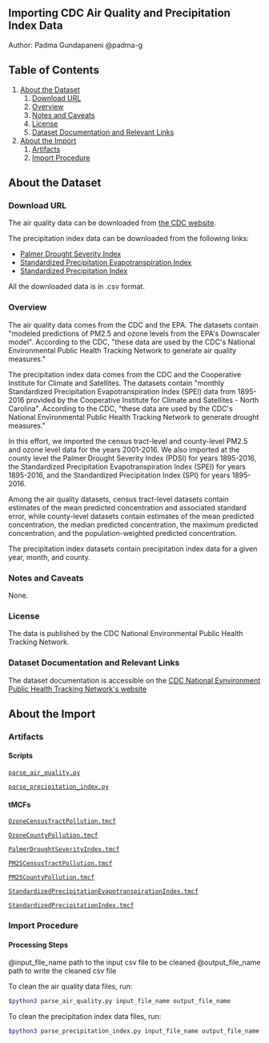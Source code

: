 ## Importing CDC Air Quality and Precipitation Index Data
Author: Padma Gundapaneni @padma-g

## Table of Contents
1. [About the Dataset](#about-the-dataset)
    1. [Download URL](#download-url)
    2. [Overview](#overview)
    3. [Notes and Caveats](#notes-and-caveats)
    4. [License](#license)
    5. [Dataset Documentation and Relevant Links](#dataset-documentation-and-relevant-links)
2. [About the Import](#about-the-import)
    1. [Artifacts](#artifacts)
    2. [Import Procedure](#import-procedure)

## About the Dataset

### Download URL
The air quality data can be downloaded from [the CDC website](https://data.cdc.gov/browse?category=Environmental+Health+%26+Toxicology&sortBy=last_modified&page=1).

The precipitation index data can be downloaded from the following links:
* [Palmer Drought Severity Index](https://data.cdc.gov/Environmental-Health-Toxicology/Palmer-Drought-Severity-Index-1895-2016/en5r-5ds4)
* [Standardized Precipitation Evapotranspiration Index](https://data.cdc.gov/Environmental-Health-Toxicology/Standardized-Precipitation-Evapotranspiration-Inde/6nbv-ifib)
* [Standardized Precipitation Index](https://data.cdc.gov/Environmental-Health-Toxicology/Standardized-Precipitation-Index-1895-2016/xbk2-5i4e)

All the downloaded data is in .csv format. 

### Overview
The air quality data comes from the CDC and the EPA. The datasets contain "modeled predictions of PM2.5 and ozone levels from the EPA's Downscaler model". According to the CDC, "these data are used by the CDC's National Environmental Public Health Tracking Network to generate air quality measures."

The precipitation index data comes from the CDC and the Cooperative Institute for Climate and Satellites. The datasets contain "monthly Standardized Precipitation Evapotranspiration Index (SPEI) data from 1895-2016 provided by the Cooperative Institute for Climate and Satellites - North Carolina". According to the CDC, "these data are used by the CDC's National Environmental Public Health Tracking Network to generate drought measures."

In this effort, we imported the census tract-level and county-level PM2.5 and ozone level data for the years 2001-2016. We also imported at the county level the Palmer Drought Severity Index (PDSI) for years 1895-2016, the Standardized Precipitation Evapotranspiration Index (SPEI) for years 1895-2016, and the Standardized Precipitation Index (SPI) for years 1895-2016.

Among the air quality datasets, census tract-level datasets contain estimates of the mean predicted concentration and associated standard error, while county-level datasets contain estimates of the mean predicted concentration, the median predicted concentration, the maximum predicted concentration, and the population-weighted predicted concentration.

The precipitation index datasets contain precipitation index data for a given year, month, and county.

### Notes and Caveats

None.

### License
The data is published by the CDC National Environmental Public Health Tracking Network.

### Dataset Documentation and Relevant Links
The dataset documentation is accessible on the [CDC National Evnvironment Public Health Tracking Network's website](https://www.cdc.gov/nceh/tracking/topics/AirQuality.htm)

## About the Import

### Artifacts

#### Scripts
[`parse_air_quality.py`](data/scripts/us_cdc/environmental_health_toxicology/)

[`parse_precipitation_index.py`](data/scripts/us_cdc/environmental_health_toxicology/)

#### tMCFs
[`OzoneCensusTractPollution.tmcf`](data/scripts/us_cdc/environmental_health_toxicology/OzoneCensusTractPollution.tmcf)

[`OzoneCountyPollution.tmcf`](data/scripts/us_cdc/environmental_health_toxicology/OzoneContryPollution.tmcf)

[`PalmerDroughtSeverityIndex.tmcf`](data/scripts/us_cdc/environmental_health_toxicology/PalmerDroughtSeverityIndex.tmcf)

[`PM25CensusTractPollution.tmcf`](data/scripts/us_cdc/environmental_health_toxicology/PM25CensusTractPollution.tmcf)

[`PM25CountyPollution.tmcf`](data/scripts/us_cdc/environmental_health_toxicology/PM25CountryPollution.tmcf)

[`StandardizedPrecipitationEvapotranspirationIndex.tmcf`](data/scripts/us_cdc/environmental_health_toxicology/StandardizedPrecipitationEvapotranspirationIndex.tmcf)

[`StandardizedPrecipitationIndex.tmcf`](data/scripts/us_cdc/environmental_health_toxicology/StandardizedPrecipitationIndex.tmcf)

### Import Procedure

#### Processing Steps

@input_file_name    path to the input csv file to be cleaned
@output_file_name   path to write the cleaned csv file

To clean the air quality data files, run:

```bash
$python3 parse_air_quality.py input_file_name output_file_name
```

To clean the precipitation index data files, run: 

```bash
$python3 parse_precipitation_index.py input_file_name output_file_name
```
